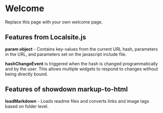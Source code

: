 # Welcome

Replace this page with your own welcome page.   

## Features from Localsite.js

**param object** - Contains key-values from the current URL hash, parameters in the URL, and parameters set on the javascript include file.  

**hashChangeEvent** is triggered when the hash is changed programmatically and by the user.  This allows multiple widgets to respond to changes without being directly bound.  

## Features of showdown markup-to-html

**loadMarkdown** - Loads readme files and converts links and image tags based on folder level.  

